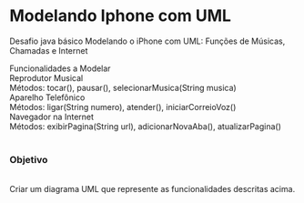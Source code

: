 # Modelando Iphone com UML
Desafio java básico  Modelando o iPhone com UML: Funções de Músicas, Chamadas e Internet

Funcionalidades a Modelar<br>
Reprodutor Musical<br>
Métodos: tocar(), pausar(), selecionarMusica(String musica)<br>
Aparelho Telefônico<br>
Métodos: ligar(String numero), atender(), iniciarCorreioVoz()<br>
Navegador na Internet<br>
Métodos: exibirPagina(String url), adicionarNovaAba(), atualizarPagina()<br><br>
<h3>Objetivo</h3><br>
Criar um diagrama UML que represente as funcionalidades descritas acima.


